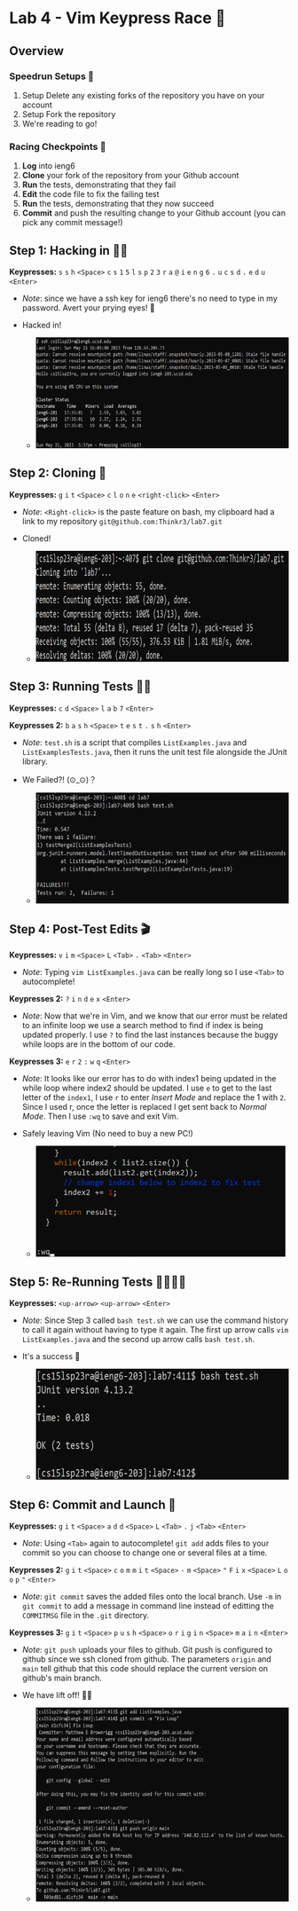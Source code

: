 # Lab 4 - Vim Keypress Race 🏁

## Overview
### Speedrun Setups 📐
1. Setup Delete any existing forks of the repository you have on your account
2. Setup Fork the repository
3. We're reading to go!

### Racing Checkpoints 🏁
1. **Log** into ieng6
2. **Clone** your fork of the repository from your Github account
3. **Run** the tests, demonstrating that they fail
4. **Edit** the code file to fix the failing test
5. **Run** the tests, demonstrating that they now succeed
6. **Commit** and push the resulting change to your Github account (you can pick any commit message!)

## Step 1: Hacking in 👨‍💻
**Keypresses:** `s` `s` `h` `<Space>` `c` `s` `1` `5` `l` `s` `p` `2` `3` `r` `a` `@` `i` `e` `n` `g` `6` `.` `u` `c` `s` `d` `.` `e` `d` `u` `<Enter>`
- *Note*: since we have a ssh key for ieng6 there's no need to type in my password. Avert your prying eyes! 👀

- Hacked in!
    - <img src="img/login.png" height="200" width="600">

## Step 2: Cloning 🧪
**Keypresses:** `g` `i` `t` `<Space>` `c` `l` `o` `n` `e` `<right-click>` `<Enter>`
- *Note*: `<Right-click>` is the paste feature on bash, my clipboard had a link to my repository `git@github.com:Thinkr3/lab7.git`

- Cloned!
    - <img src="img/cloned.png" height="200" width="600">

## Step 3: Running Tests 🏃‍♂️
**Keypresses:** `c` `d` `<Space>` `l` `a` `b` `7` `<Enter>`

**Keypresses 2:** `b` `a` `s` `h` `<Space>` `t` `e` `s` `t` `.` `s` `h` `<Enter>`
- *Note*: `test.sh` is a script that compiles `ListExamples.java` and `ListExamplesTests.java`, then it runs the unit test file alongside the JUnit library.

- We Failed?! (⊙_⊙)？
    - <img src="img/test-run.png" height="200" width="500">

## Step 4: Post-Test Edits 🎬
**Keypresses:** `v` `i` `m` `<Space>` `L` `<Tab>` `.` `<Tab>` `<Enter>`
- *Note*: Typing `vim ListExamples.java` can be really long so I use `<Tab>` to autocomplete!

**Keypresses 2:** `?` `i` `n` `d` `e` `x` `<Enter>` 
- *Note*: Now that we're in Vim, and we know that our error must be related to an infinite loop we use a search method to find if index is being updated properly. I use `?` to find the last instances because the buggy while loops are in the bottom of our code. 

**Keypresses 3:** `e` `r` `2` `:` `w` `q` `<Enter>`
- *Note*: It looks like our error has to do with index1 being updated in the while loop where index2 should be updated. I use `e` to get to the last letter of the `index1`, I use `r` to enter *Insert Mode* and replace the 1 with `2`. Since I used r, once the letter is replaced I get sent back to *Normal Mode*. Then I use `:wq` to save and exit Vim.

- Safely leaving Vim (No need to buy a new PC!)
    - <img src="img/edit.png" height="200" width="450">

## Step 5: Re-Running Tests 🏃‍♀️🏃‍♂️
**Keypresses:** `<up-arrow>` `<up-arrow>` `<Enter>`
- *Note*: Since Step 3 called `bash test.sh` we can use the command history to call it again without having to type it again. The first up arrow calls `vim ListExamples.java` and the second up arrow calls `bash test.sh`.

- It's a success 🍾
    - <img src="img/success.png" height="200" width="500">

## Step 6: Commit and Launch 🚀
**Keypresses:** `g` `i` `t` `<Space>` `a` `d` `d` `<Space>` `L` `<Tab>` `.` `j` `<Tab>` `<Enter>`
- *Note*: Using `<Tab>` again to autocomplete! `git add` adds files to your commit so you can choose to change one or several files at a time. 

**Keypresses 2:** `g` `i` `t` `<Space>` `c` `o` `m` `m` `i` `t` `<Space>` `-` `m` `<Space>` `"` `F` `i` `x` `<Space>` `L` `o` `o` `p` `"` `<Enter>`
- *Note*: `git commit` saves the added files onto the local branch. Use `-m` in `git commit` to add a message in command line instead of editting the `COMMITMSG` file in the `.git` directory. 

**Keypresses 3:** `g` `i` `t` `<Space>` `p` `u` `s` `h` `<Space>` `o` `r` `i` `g` `i` `n` `<Space>` `m` `a` `i` `n` `<Enter>`
- *Note*: `git push` uploads your files to github. Git push is configured to github since we ssh cloned from github. The parameters `origin` and `main` tell github that this code should replace the current version on github's main branch. 

- We have lift off! 👨‍🚀
    - <img src="img/commit.png" height="350" width="500">
